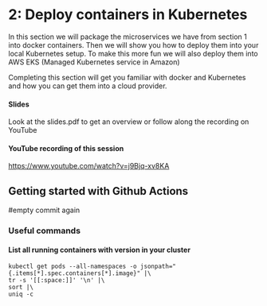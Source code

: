 # 2: Deploy containers in Kubernetes
In this section we will package the microservices we have from section 1 into docker containers.
Then we will show you how to deploy them into your local Kubernetes setup.
To make this more fun we will also deploy them into AWS EKS (Managed Kubernetes service in Amazon)

Completing this section will get you familiar with docker and Kubernetes and how you can get them into a cloud provider.


#### Slides ####
Look at the slides.pdf to get an overview or follow along the recording on YouTube

#### YouTube recording of this session
https://www.youtube.com/watch?v=j9Bjq-xv8KA

## Getting started with Github Actions

#empty commit again

### Useful commands

#### List all running containers with version in your cluster
   ```
   kubectl get pods --all-namespaces -o jsonpath="{.items[*].spec.containers[*].image}" |\
   tr -s '[[:space:]]' '\n' |\
   sort |\
   uniq -c
   ```

